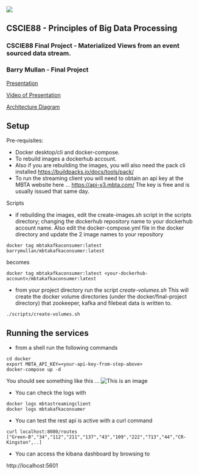<img src="https://raw.githubusercontent.com/bmullan-pivotal/cscie88-final-project/main/doc/EXT_1-line_RGB_web_300px.png">

## CSCIE88 - Principles of Big Data Processing
### CSCIE88 Final Project - Materialized Views from an event sourced data stream. 
### Barry Mullan - Final Project

[Presentation](https://docs.google.com/presentation/d/1kYux82d5CYUEyqqP-1wLr8UUsVeE7VpMYaRoqQ53NP0/edit?usp=sharing)

[Video of Presentation](https://youtu.be/DMkliDzJvSA)

[Architecture Diagram](https://docs.google.com/drawings/d/17Tj_Xhco8NIjbJ5BDR9zXWQTYtZJN8OZGV8l98lxbYo/edit?usp=sharing)

## Setup

Pre-requisites: 
- Docker desktop/cli and docker-compose.
- To rebuild images a dockerhub account.
- Also if you are rebuilding the images, you will also need the pack cli installed https://buildpacks.io/docs/tools/pack/
- To run the streaming client you will need to obtain an api key at the MBTA website here ... https://api-v3.mbta.com/ The key is free and is usually issued that same day.

Scripts

- if rebuilding the images, edit the create-images.sh script in the scripts directory; changing the dockerhub repository name to your dockerhub account name. Also edit the docker-compose.yml file in the docker directory and update the 2 image names to your repository
```
docker tag mbtakafkaconsumer:latest barrymullan/mbtakafkaconsumer:latest
```
becomes
```
docker tag mbtakafkaconsumer:latest <your-dockerhub-account>/mbtakafkaconsumer:latest
```
- from your project directory run the script *create-volumes.sh* This will create the docker volume directories (under the docker/final-project directory) that zookeeper, kafka and filebeat data is written to.
```
./scripts/create-volumes.sh
```

## Running the services

- from a shell run the following commands
```
cd docker
export MBTA_API_KEY=<your-api-key-from-step-above>
docker-compose up -d
```
You should see something like this ...
![This is an image](https://raw.githubusercontent.com/bmullan-pivotal/cscie88-final-project/main/doc/docker-compose.jpg)

- You can check the logs with 
```
docker logs mbtastreamingclient
docker logs mbtakafkaconsumer
```

- You can test the rest api is active with a curl command
```
curl localhost:8080/routes
["Green-B","34","112","211","137","43","109","222","713","44","CR-Kingston",..]
```

- You can access the kibana dashboard by browsing to 

http://localhost:5601









